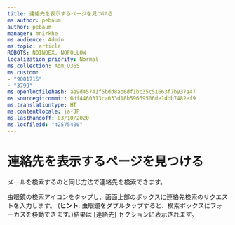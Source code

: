 ```yaml
---
title: 連絡先を表示するページを見つける
ms.author: pebaum
author: pebaum
manager: mnirkhe
ms.audience: Admin
ms.topic: article
ROBOTS: NOINDEX, NOFOLLOW
localization_priority: Normal
ms.collection: Adm_O365
ms.custom:
- "9001715"
- "3799"
ms.openlocfilehash: ae9d45741f5bdd8ab6df1bc35c51663f7b937a47
ms.sourcegitcommit: 6df4460313ca033d18b59669506de1dbb7482ef9
ms.translationtype: HT
ms.contentlocale: ja-JP
ms.lasthandoff: 03/10/2020
ms.locfileid: "42575400"
---
```

# <a name="find-the-page-that-shows-my-contacts"></a>連絡先を表示するページを見つける

メールを検索するのと同じ方法で連絡先を検索できます。
 
虫眼鏡の検索アイコンをタップし、画面上部のボックスに連絡先検索のリクエストを入力します。 (**ヒント**: 虫眼鏡をダブルタップすると、検索ボックスにフォーカスを移動できます。)結果は [連絡先] セクションに表示されます。
